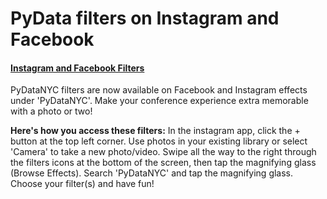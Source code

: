 # PyData filters on Instagram and Facebook

<html>

<h4>

<span style="text-decoration: underline;">
    <strong> Instagram and Facebook Filters </strong>
</span>

</h4>

<p><span style="font-weight: 400;"> 
PyDataNYC filters are now available on Facebook and Instagram effects under 'PyDataNYC'. Make your conference experience extra memorable with a photo or two!&nbsp;
</span>
<p>
<b> Here's how you access these filters:</b>
<span style="font-weight: 400;">
        In the instagram app, click the + button at the top left corner. Use photos in your existing library or select &#39Camera&#39 to take a new photo/video. 
        Swipe all the way to the right through the filters icons at the bottom of the screen, then tap the magnifying glass (Browse Effects). Search &#39PyDataNYC&#39 and tap the magnifying glass.
Choose your filter(s) and have fun!
</span></p>
</html>
